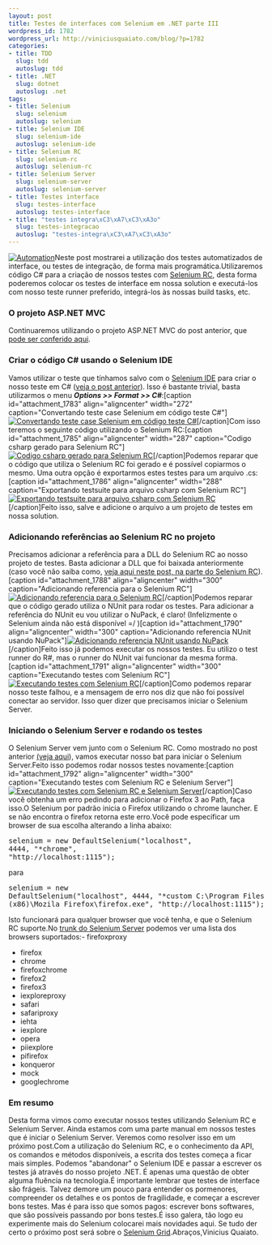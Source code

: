 ```yaml
--- 
layout: post
title: Testes de interfaces com Selenium em .NET parte III
wordpress_id: 1782
wordpress_url: http://viniciusquaiato.com/blog/?p=1782
categories: 
- title: TDD
  slug: tdd
  autoslug: tdd
- title: .NET
  slug: dotnet
  autoslug: .net
tags: 
- title: Selenium
  slug: selenium
  autoslug: selenium
- title: Selenium IDE
  slug: selenium-ide
  autoslug: selenium-ide
- title: Selenium RC
  slug: selenium-rc
  autoslug: selenium-rc
- title: Selenium Server
  slug: selenium-server
  autoslug: selenium-server
- title: Testes interface
  slug: testes-interface
  autoslug: testes-interface
- title: "testes integra\xC3\xA7\xC3\xA3o"
  slug: testes-integracao
  autoslug: "testes-integra\xC3\xA7\xC3\xA3o"
---
```

[![Automation](http://viniciusquaiato.com/blog/wp-content/uploads/2010/10/automation-150x150.jpg "Automation")](http://viniciusquaiato.com/blog/wp-content/uploads/2010/10/automation.jpg)Neste post mostrarei a utilização dos testes automatizados de interface, ou testes de integração, de forma mais programática.Utilizaremos código C# para a criação de nossos testes com [Selenium RC](http://seleniumhq.org/projects/remote-control/), desta forma poderemos colocar os testes de interface em nossa solution e executá-los com nosso teste runner preferido, integrá-los às nossas build tasks, etc.

### O projeto ASP.NET MVC
Continuaremos utilizando o projeto ASP.NET MVC do post anterior, que [pode ser conferido aqui](http://viniciusquaiato.com/blog/testes-de-interfaces-com-selenium-em-net-parte-ii/).

### Criar o código C# usando o Selenium IDE
Vamos utilizar o teste que tínhamos salvo com o [Selenium IDE](http://seleniumhq.org/projects/ide/) para criar o nosso teste em C# ([veja o post anterior](http://viniciusquaiato.com/blog/testes-de-interfaces-com-selenium-em-net-parte-ii/)). Isso é bastante trivial, basta utilizarmos o menu **_Options >> Format >> C#_**:[caption id="attachment_1783" align="aligncenter" width="272" caption="Convertando teste case Selenium em código teste C#"][![Convertando teste case Selenium em código teste C#](http://viniciusquaiato.com/blog/wp-content/uploads/2010/10/convertando-teste-em-teste-csharp-272x300.png "Convertando teste case Selenium em código teste C#")](http://viniciusquaiato.com/blog/wp-content/uploads/2010/10/convertando-teste-em-teste-csharp.png)[/caption]Com isso teremos o seguinte código utilizando o Selenium RC:[caption id="attachment_1785" align="aligncenter" width="287" caption="Codigo csharp gerado para Selenium RC"][![Codigo csharp gerado para Selenium RC](http://viniciusquaiato.com/blog/wp-content/uploads/2010/10/Codigo-csharp-gerado-Selenium-RC-287x300.png "Codigo csharp gerado para Selenium RC")](http://viniciusquaiato.com/blog/wp-content/uploads/2010/10/Codigo-csharp-gerado-Selenium-RC.png)[/caption]Podemos reparar que o código que utiliza o Selenium RC foi gerado e é possível copiarmos o mesmo. Uma outra opção é exportarmos estes testes para um arquivo .cs:[caption id="attachment_1786" align="aligncenter" width="288" caption="Exportando testsuite para arquivo csharp com Selenium RC"][![Exportando testsuite para arquivo csharp com Selenium RC](http://viniciusquaiato.com/blog/wp-content/uploads/2010/10/exportando-testsuite-para-arquivo-csharp-com-Selenium-RC-288x300.png "Exportando testsuite para arquivo csharp com Selenium RC")](http://viniciusquaiato.com/blog/wp-content/uploads/2010/10/exportando-testsuite-para-arquivo-csharp-com-Selenium-RC.png)[/caption]Feito isso, salve e adicione o arquivo a um projeto de testes em nossa solution.

### Adicionando referências ao Selenium RC no projeto
Precisamos adicionar a referência para a DLL do Selenium RC ao nosso projeto de testes. Basta adicionar a DLL que foi baixada anteriormente (caso você não saiba como, [veja aqui neste post, na parte do Selenium RC](http://viniciusquaiato.com/blog/testes-de-interfaces-com-selenium-em-net/)).[caption id="attachment_1788" align="aligncenter" width="300" caption="Adicionando referencia para o Selenium RC"][![Adicionando referencia para o Selenium RC](http://viniciusquaiato.com/blog/wp-content/uploads/2010/10/adicionando-referencia-para-o-Selenium-RC-300x225.png "Adicionando referencia para o Selenium RC")](http://viniciusquaiato.com/blog/wp-content/uploads/2010/10/adicionando-referencia-para-o-Selenium-RC.png)[/caption]Podemos reparar que o código gerado utiliza o NUnit para rodar os testes. Para adicionar a referência do NUnit eu vou utilizar o NuPack, é claro! (Infelizmente o Selenium ainda não está disponível =/ )[caption id="attachment_1790" align="aligncenter" width="300" caption="Adicionando referencia NUnit usando NuPack"][![Adicionando referencia NUnit usando NuPack](http://viniciusquaiato.com/blog/wp-content/uploads/2010/10/adicionando-referencia-NUnit-usando-NuPack-300x124.png "Adicionando referencia NUnit usando NuPack")](http://viniciusquaiato.com/blog/wp-content/uploads/2010/10/adicionando-referencia-NUnit-usando-NuPack.png)[/caption]Feito isso já podemos executar os nossos testes. Eu utilizo o test runner do R#, mas o runner do NUnit vai funcionar da mesma forma.[caption id="attachment_1791" align="aligncenter" width="300" caption="Executando testes com Selenium RC"][![Executando testes com Selenium RC](http://viniciusquaiato.com/blog/wp-content/uploads/2010/10/Executando-testes-com-Selenium-RC-300x121.png "Executando testes com Selenium RC")](http://viniciusquaiato.com/blog/wp-content/uploads/2010/10/Executando-testes-com-Selenium-RC.png)[/caption]Como podemos reparar nosso teste falhou, e a mensagem de erro nos diz que não foi possível conectar ao servidor. Isso quer dizer que precisamos iniciar o Selenium Server.

### Iniciando o Selenium Server e rodando os testes
O Selenium Server vem junto com o Selenium RC. Como mostrado no post anterior [(veja aqui](http://viniciusquaiato.com/blog/testes-de-interfaces-com-selenium-em-net-parte-ii/)), vamos executar nosso bat para iniciar o Selenium Server.Feito isso podemos rodar nossos testes novamente:[caption id="attachment_1792" align="aligncenter" width="300" caption="Executando testes com Selenium RC e Selenium Server"][![Executando testes com Selenium RC e Selenium Server](http://viniciusquaiato.com/blog/wp-content/uploads/2010/10/Executando-testes-com-Selenium-RC-e-Selenium-Server-300x145.png "Executando testes com Selenium RC e Selenium Server")](http://viniciusquaiato.com/blog/wp-content/uploads/2010/10/Executando-testes-com-Selenium-RC-e-Selenium-Server.png)[/caption]Caso você obtenha um erro pedindo para adicionar o Firefox 3 ao Path, faça isso.O Selenium por padrão inicia o Firefox utilizando o chrome launcher. E se não encontra o firefox retorna este erro.Você pode especificar um browser de sua escolha alterando a linha abaixo:<pre lang="csharp">selenium = new DefaultSelenium("localhost", 4444, "*chrome", "http://localhost:1115");</pre>para<pre lang="csharp">selenium = new DefaultSelenium("localhost", 4444, "*custom C:\Program Files (x86)\Mozila Firefox\firefox.exe", "http://localhost:1115");</pre>Isto funcionará para qualquer browser que você tenha, e que o Selenium RC suporte.No [trunk do Selenium Server](http://svn.openqa.org/fisheye/browse/selenium-rc/trunk/server-coreless/src/main/java/org/openqa/selenium/server/browserlaunchers/BrowserLauncherFactory.java?r=2703) podemos ver uma lista dos browsers suportados:- firefoxproxy
- firefox
- chrome
- firefoxchrome
- firefox2
- firefox3
- iexploreproxy
- safari
- safariproxy
- iehta
- iexplore
- opera
- piiexplore
- pifirefox
- konqueror
- mock
- googlechrome


### Em resumo
Desta forma vimos como executar nossos testes utilizando Selenium RC e Selenium Server. Ainda estamos com uma parte manual em nossos testes que é iniciar o Selenium Server. Veremos como resolver isso em um próximo post.Com a utilização do Selenium RC, e o conhecimento da API, os comandos e métodos disponíveis, a escrita dos testes começa a ficar mais simples. Podemos "abandonar" o Selenium IDE e passar a escrever os testes já através do nosso projeto .NET. É apenas uma questão de obter alguma fluência na tecnologia.É importante lembrar que testes de interface são frágeis. Talvez demore um pouco para entender os pormenores, compreender os detalhes e os pontos de fragilidade, e começar a escrever bons testes. Mas é para isso que somos pagos: escrever bons softwares, que são possíveis passando por bons testes.É isso galera, tão logo eu experimente mais do Selenium colocarei mais novidades aqui. Se tudo der certo o próximo post será sobre o [Selenium Grid](http://selenium-grid.seleniumhq.org/).Abraços,Vinicius Quaiato.
